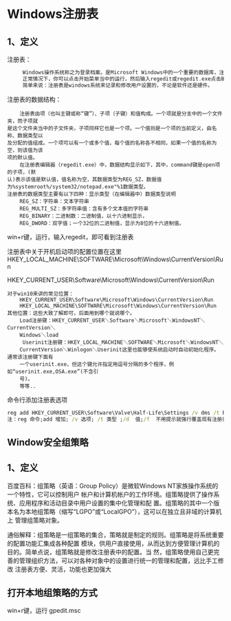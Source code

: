 # Windows注册表  

## 1、定义  

注册表：

```php
     Windows操作系统称之为登录档案。是Microsoft Windows中的一个重要的数据库，注册表是 windows操作系统中的一个核心数据库，其中存放着各种参数，直接控制着Windows的启动、硬件驱动程序的 装载以及一些Windows应用程序的运行，从而在整个系统中起着核心作用。这些作用包括了软、硬件的相关配置和状态信息，比如注册表中保存有应用程序和资源管理器外壳的初始条件、首选项和卸载数据等，联网计算机的整个系统的设置和各种许可，文件扩展名与应用程序的关联，硬件部件的描述、状态和属性，性能记录和 其他底层的系统状态信息，以及其他数据等。注册表中还包含 Windows 在运行期间不断引用的信息，例如，每个用户的配置文件、计算机上安装的应用程序以及每个应用程序可以创建的文档类型、文件夹和应用程序图 标的属性表设置、系统上存在哪些硬件以及正在使用哪些端口。当一个用户准备运行一个应用程序，注册表提 供应用程序信息给操作系统，这样应用程序可以被找到，正确数据文件的位置被规定，其他设置也都可以被使用。 
     正常情况下，你可以点击开始菜单当中的运行，然后输入regedit或regedit.exe点击确定就能打开 Windows操作系统自带的注册表编辑器了，友情慎重提醒，操作注册表有可能造成系统故障，若您是对 Windows注册表不熟悉、不了解或没有经验的Windows操作系统用户建议尽量不要随意操作注册表，即便是必须要操作，那么也要提前做好注册表的备份工作。如果上述打开注册表的方法不能使用，说明你没有管理员权 限，或者注册表被锁定，如果是没有权限，那么想办法解锁权限。 
     简单来说：注册表是windows系统来记录和修改用户设置的，不论是软件还是硬件。
```

注册表的数据结构：

```
	注册表由项（也叫主键或称“键”）、子项（子键）和值构成。一个项就是分支中的一个文件夹，而子项就
是这个文件夹当中的子文件夹，子项同样它也是一个项。一个值则是一个项的当前定义，由名称、数据类型以
及分配的值组成。一个项可以有一个或多个值，每个值的名称各不相同，如果一个值的名称为空，则该值为该
项的默认值。
	在注册表编辑器（regedit.exe）中，数据结构显示如下，其中，command键是open项的子项，(默
认)表示该值是默认值，值名称为空，其数据类型为REG_SZ，数据值
为%systemroot%/system32/notepad.exe"%1数据类型。
注册表的数据类型主要有以下四种：显示类型（在编辑器中）数据类型说明
    REG_SZ：字符串：文本字符串
    REG_MULTI_SZ：多字符串值：含有多个文本值的字符串
    REG_BINARY：二进制数：二进制值，以十六进制显示，
    REG_DWORD：双字值；一个32位的二进制值，显示为8位的十六进制值。
```

win+r键，运行，输入regedit，即可看到注册表

注册表中关于开机启动项的配置位置在这里 HKEY_LOCAL_MACHINE\SOFTWARE\Microsoft\Windows\CurrentVersion\Run

HKEY_CURRENT_USER\Software\Microsoft\Windows\CurrentVersion\Run

```
对于win10来讲的常见位置：
	HKEY_CURRENT_USER\Software\Microsoft\Windows\CurrentVersion\Run
 	HKEY_LOCAL_MACHINE\SOFTWARE\Microsoft\Windows\CurrentVersion\Run
其他位置：这些大致了解即可，后面用到哪个就说哪个。
    Load注册键：HKEY_CURRENT_USER＼Software＼Microsoft＼WindowsNT＼CurrentVersion＼
    Windows＼load
     Userinit注册键：HKEY_LOCAL_MACHINE＼SOFTWARE＼Microsoft＼WindowsNT＼
    CurrentVersion＼Winlogon＼Userinit这里也能够使系统启动时自动初始化程序。通常该注册键下面有
    一个userinit.exe，但这个键允许指定用逗号分隔的多个程序，例如“userinit.exe,OSA.exe”(不含引
    号)。
    等等..
```

命令行添加注册表选项  

```cmd
reg add HKEY_CURRENT_USER\Software\Valve\Half-Life\Settings /v dms /t REG_SZ /d  test /f 
注：reg 命令;add 增加; /v 选项; /t 类型 ;/d  值;/f  不用提示就强行覆盖现有注册表项
```

## Window安全组策略  

## 1、定义  

百度百科：组策略（英语：Group Policy）是微软Windows NT家族操作系统的一个特性，它可以控制用户 帐户和计算机帐户的工作环境。组策略提供了操作系统、应用程序和活动目录中用户设置的集中化管理和配 置。组策略的其中一个版本名为本地组策略（缩写“LGPO”或“LocalGPO”），这可以在独立且非域的计算机上 管理组策略对象。 

通俗解释：组策略是一组策略的集合，策略就是制定的规则。组策略是将系统重要的配置功能汇集成各种配置 模块，供用户直接使用，从而达到方便管理计算机的目的。简单点说，组策略就是修改注册表中的配置。当 然，组策略使用自己更完善的管理组织方法，可以对各种对象中的设置进行统一的管理和配置，远比手工修改 注册表方便、灵活，功能也更加强大



## 打开本地组策略的方式

win+r键，运行 gpedit.msc